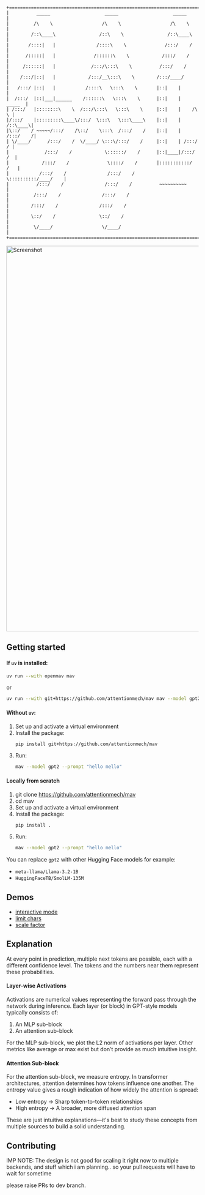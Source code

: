 ```
+===========================================================================+
|          _____                    _____                    _____          |
|         /\    \                  /\    \                  /\    \         |
|        /::\____\                /::\    \                /::\____\        |
|       /::::|   |               /::::\    \              /:::/    /        |
|      /:::::|   |              /::::::\    \            /:::/    /         |
|     /::::::|   |             /:::/\:::\    \          /:::/    /          |
|    /:::/|::|   |            /:::/__\:::\    \        /:::/____/           |
|   /:::/ |::|   |           /::::\   \:::\    \       |::|    |            |
|  /:::/  |::|___|______    /::::::\   \:::\    \      |::|    |     _____  |
| /:::/   |::::::::\    \  /:::/\:::\   \:::\    \     |::|    |    /\    \ |
|/:::/    |:::::::::\____\/:::/  \:::\   \:::\____\    |::|    |   /::\____\|
|\::/    / ~~~~~/:::/    /\::/    \:::\  /:::/    /    |::|    |  /:::/    /|
| \/____/      /:::/    /  \/____/ \:::\/:::/    /     |::|    | /:::/    / |
|             /:::/    /            \::::::/    /      |::|____|/:::/    /  |
|            /:::/    /              \::::/    /       |:::::::::::/    /   |
|           /:::/    /               /:::/    /        \::::::::::/____/    |
|          /:::/    /               /:::/    /          ~~~~~~~~~~          |
|         /:::/    /               /:::/    /                               |
|        /:::/    /               /:::/    /                                |
|        \::/    /                \::/    /                                 |
|         \/____/                  \/____/                                  |
+===========================================================================+
```

<img width="1008" alt="Screenshot" src="https://github.com/user-attachments/assets/b565c7c9-bddb-4051-84d7-d279e7bc562b" />


## Getting started  

#### If `uv` is installed:  

```sh
uv run --with openmav mav
```

or 

```sh
uv run --with git+https://github.com/attentionmech/mav mav --model gpt2 --prompt "hello mello"
```  

#### Without `uv`:

1. Set up and activate a virtual environment  
2. Install the package:  
   ```sh
   pip install git+https://github.com/attentionmech/mav
   ```  
3. Run:  
   ```sh
   mav --model gpt2 --prompt "hello mello"
   ```

#### Locally from scratch

1. git clone https://github.com/attentionmech/mav  
2. cd mav
3. Set up and activate a virtual environment  
4. Install the package:  
   ```sh
   pip install .
   ```  
5. Run:  
   ```sh
   mav --model gpt2 --prompt "hello mello"
   ```


You can replace `gpt2` with other Hugging Face models for example:  
- `meta-llama/Llama-3.2-1B`  
- `HuggingFaceTB/SmolLM-135M`  

## Demos

- [interactive mode](https://x.com/attentionmech/status/1905732784314081511)
- [limit chars](https://x.com/attentionmech/status/1905760510445850709)
- [scale factor](https://x.com/attentionmech/status/1905756260370165786)

## Explanation

At every point in prediction, multiple next tokens are possible, each with a different confidence level. The tokens and the numbers near them represent these probabilities.  

#### Layer-wise Activations 

Activations are numerical values representing the forward pass through the network during inference. Each layer (or block) in GPT-style models typically consists of:  
1. An MLP sub-block  
2. An attention sub-block  

For the MLP sub-block, we plot the L2 norm of activations per layer. Other metrics like average or max exist but don’t provide as much intuitive insight.  

#### Attention Sub-block  

For the attention sub-block, we measure entropy. In transformer architectures, attention determines how tokens influence one another. The entropy value gives a rough indication of how widely the attention is spread:  
- Low entropy → Sharp token-to-token relationships  
- High entropy → A broader, more diffused attention span  

These are just intuitive explanations—it's best to study these concepts from multiple sources to build a solid understanding.

## Contributing

IMP NOTE: The design is not good for scaling it right now to multiple backends, and stuff which i am planning.. so your pull requests will have to wait for sometime

please raise PRs to dev branch. 
